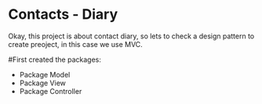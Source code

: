 # Contacts - Diary
Okay, this project is about contact diary, so lets to check a design pattern to create preoject, in this case we use MVC.

#First created the packages:
- Package Model
- Package View
- Package Controller

```java

